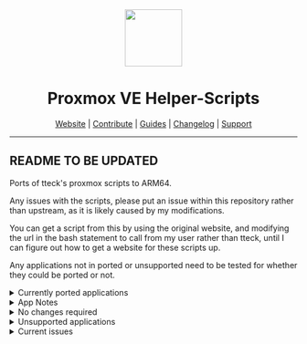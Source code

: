 <div align="center">
  <a href="#">
    <img src="https://raw.githubusercontent.com/tteck/Proxmox/main/misc/images/logo.png" height="100px" />
 </a>
</div>
<h1 align="center">Proxmox VE Helper-Scripts</h1>

<p align="center">
  <a href="https://helper-scripts.com/">Website</a> | 
  <a href="https://github.com/tteck/Proxmox/blob/main/.github/CONTRIBUTING.md">Contribute</a> |
  <a href="https://github.com/tteck/Proxmox/blob/main/USER_SUBMITTED_GUIDES.md">Guides</a> |
  <a href="https://github.com/tteck/Proxmox/blob/main/CHANGELOG.md">Changelog</a> |
  <a href="https://ko-fi.com/D1D7EP4GF">Support</a>
</p>

---

## README TO BE UPDATED

Ports of tteck's proxmox scripts to ARM64.

Any issues with the scripts, please put an issue within this repository rather than upstream, as it is likely caused by my modifications.

You can get a script from this by using the original website, and modifying the url in the bash statement to call from my user rather than tteck, until I can figure out how to get a website for these scripts up.

Any applications not in ported or unsupported need to be tested for whether they could be ported or not.

<details>
  <summary>Currently ported applications</summary>
  <b><big>Status Guide:</big></b><br>
  <b>Tested using the application: </b>✅<br>
  <b>Tested creating the container: </b>☑️<br>
  <b>View notes: </b>🔘<br>
  <b>Untested: </b> ⭕
    <li>☑️ ActualBudget</li>
    <li>☑️ Adguard</li>
    <li>☑️ AgentDVR</li>
    <li>☑️ Apache Cassandra</li>
    <li>☑️ Alpine Docker</li>
    <li>⭕ Alpine Grafana</li>
    <li>⭕ Alpine</li>
    <li>⭕ Alpine Nextcloud</li>
    <li>⭕ Alpine Vaultwarden</li>
    <li>⭕ Alpine Zigbee2mqtt</li>
    <li>⭕ Apache CouchDB</li>
    <li>⭕ APT Cacher NG</li>
    <li>⭕ Audiobookshelf</li>
    <li>⭕ Autobrr</li>
    <li>⭕ Bazarr</li>
    <li>⭕ Blocky</li>
    <li>⭕ CasaOS</li>
    <li>☑️🔘 ChangeDetection</li>
    <li>⭕ Channels</li>
    <li>⭕ Cloudflared</li>
    <li>⭕ Commafeed</li>
    <li>⭕ Cronicle</li>
    <li>⭕ Dashy</li>
    <li>⭕ deConz</li>
    <li>⭕ Deluge</li>
    <li>☑️ Docker</li>
    <li>⭕ Dockage</li>
    <li>⭕ Emby</li>
    <li>⭕ EMQX</li>
    <li>⭕ ESPHome</li>
    <li>⭕ Fhem</li>
    <li>⭕ FlowiseAI</li>
    <li>⭕ Frigate</li>
    <li>⭕ Go2RTC</li>
    <li>⭕ Gokapi</li>
    <li>⭕ Gotify</li>
    <li>⭕ Grafana</li>
    <li>⭕ Grocy</li>
    <li>⭕ Heimdall</li>
    <li>⭕ HiveMQ</li>
    <li>⭕ Homarr</li>
    <li>⭕ Homeassistant Core</li>
    <li>⭕ Homeassistant</li>
    <li>⭕ Homebridge</li>
    <li>⭕ Homepage</li>
    <li>⭕ Homer</li>
    <li>⭕ Hyperhdr</li>
    <li>⭕ Hyperion</li>
    <li>⭕ Jellyseerr</li>
    <li>⭕ Mafl</li>
    <li>⭕ Nginx Proxy Manager</li>
    <li>⭕ Prowlarr</li>
    <li>✅ Radarr</li>
    <li>✅ Sonarr</li>
</details>

<details>
  <summary>App Notes</summary>
    <li>ChangeDetection - in my testing I had a font package require manual input for the accepting of a EULA, make sure to enable verbose (changed to be enabled in the default config) to be able to accept it.</li>
</details>

<details>
  <summary>No changes required</summary>
    <li>Tailscale</li>
</details>

<details>
  <summary>Unsupported applications</summary>
    <li>Proxmox Backup Server - Needs custom image</li>
    <li>The Debian template - due to issues - see Current issues</li>
    <li>DaemonSync - deb built for amd64 only</li>
</details>

<details>
  <summary>Current issues</summary>
    <li>Available debian arm64 images aren't able to be used currently as they have moved from ifupdown networking to systemd-network, meaning that until I can figure out how to make a custom image using ifupdown Debian will not work, if you know how to do this please make an issue, as Im unsure of where to start with this</li>
</details>
